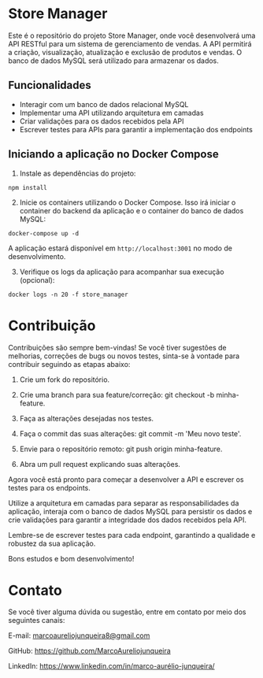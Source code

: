 # Store Manager

Este é o repositório do projeto Store Manager, onde você desenvolverá uma API RESTful para um sistema de gerenciamento de vendas. A API permitirá a criação, visualização, atualização e exclusão de produtos e vendas. O banco de dados MySQL será utilizado para armazenar os dados.



## Funcionalidades

- Interagir com um banco de dados relacional MySQL
- Implementar uma API utilizando arquitetura em camadas
- Criar validações para os dados recebidos pela API
- Escrever testes para APIs para garantir a implementação dos endpoints

## Iniciando a aplicação no Docker Compose

1. Instale as dependências do projeto:
```
npm install
```

2. Inicie os containers utilizando o Docker Compose. Isso irá iniciar o container do backend da aplicação e o container do banco de dados MySQL:
```
docker-compose up -d
```

A aplicação estará disponível em `http://localhost:3001` no modo de desenvolvimento.

3. Verifique os logs da aplicação para acompanhar sua execução (opcional):
```
docker logs -n 20 -f store_manager
```

# Contribuição
Contribuições são sempre bem-vindas! Se você tiver sugestões de melhorias, correções de bugs ou novos testes, sinta-se à vontade para contribuir seguindo as etapas abaixo:

1. Crie um fork do repositório.

2. Crie uma branch para sua feature/correção: git checkout -b minha-feature.

3. Faça as alterações desejadas nos testes.

4. Faça o commit das suas alterações: git commit -m 'Meu novo teste'.

5. Envie para o repositório remoto: git push origin minha-feature.

6. Abra um pull request explicando suas alterações.


Agora você está pronto para começar a desenvolver a API e escrever os testes para os endpoints.

Utilize a arquitetura em camadas para separar as responsabilidades da aplicação, interaja com o banco de dados MySQL para persistir os dados e crie validações para garantir a integridade dos dados recebidos pela API.

Lembre-se de escrever testes para cada endpoint, garantindo a qualidade e robustez da sua aplicação.

Bons estudos e bom desenvolvimento!

# Contato
Se você tiver alguma dúvida ou sugestão, entre em contato por meio dos seguintes canais:

E-mail: marcoaureliojunqueira8@gmail.com

GitHub: https://github.com/MarcoAureliojunqueira

LinkedIn: https://www.linkedin.com/in/marco-aurélio-junqueira/
